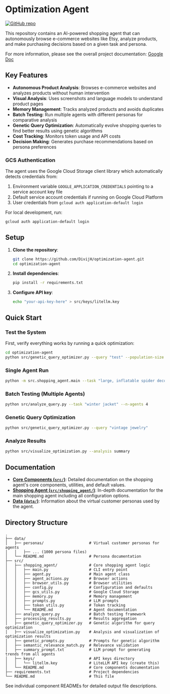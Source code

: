 # Optimization Agent

[![GitHub repo](https://img.shields.io/badge/github-repo-blue?logo=github)](https://github.com/DivijH/optimization-agent)

This repository contains an AI-powered shopping agent that can autonomously browse e-commerce websites like Etsy, analyze products, and make purchasing decisions based on a given task and persona.

For more information, please see the overall project documentation: [Google Doc](https://docs.google.com/document/d/1ORWmq6GQMyoQZR7_b2S9Hs7l2A-e0Ce9f6EKy-pQ69Q/edit?tab=t.0#heading=h.4wbqtehjjc4)

## Key Features

- **Autonomous Product Analysis**: Browses e-commerce websites and analyzes products without human intervention
- **Visual Analysis**: Uses screenshots and language models to understand product pages
- **Memory Management**: Tracks analyzed products and avoids duplicates
- **Batch Testing**: Run multiple agents with different personas for comparative analysis
- **Genetic Query Optimization**: Automatically evolve shopping queries to find better results using genetic algorithms
- **Cost Tracking**: Monitors token usage and API costs
- **Decision Making**: Generates purchase recommendations based on persona preferences

### GCS Authentication

The agent uses the Google Cloud Storage client library which automatically detects credentials from:
1. Environment variable `GOOGLE_APPLICATION_CREDENTIALS` pointing to a service account key file
2. Default service account credentials if running on Google Cloud Platform
3. User credentials from `gcloud auth application-default login`

For local development, run:
```bash
gcloud auth application-default login
```

## Setup

1.  **Clone the repository**:
    ```bash
    git clone https://github.com/DivijH/optimization-agent.git
    cd optimization-agent
    ```

2.  **Install dependencies**:
    ```bash
    pip install -r requirements.txt
    ```

3.  **Configure API key**:
    ```bash
    echo "your-api-key-here" > src/keys/litellm.key
    ```

## Quick Start

### Test the System
First, verify everything works by running a quick optimization:
```bash
cd optimization-agent
python src/genetic_query_optimizer.py --query "test" --population-size 2 --generations 1 --n-agents 1 --max-steps 2
```

### Single Agent Run
```bash
python -m src.shopping_agent.main --task "large, inflatable spider decoration for halloween"
```

### Batch Testing (Multiple Agents)
```bash
python src/analyze_query.py --task "winter jacket" --n-agents 4
```

### Genetic Query Optimization
```bash
python src/genetic_query_optimizer.py --query "vintage jewelry"
```

### Analyze Results
```bash
python src/visualize_optimization.py --analysis summary
```

## Documentation

- **[Core Components (`src/`)](./src/README.md)**: Detailed documentation on the shopping agent's core components, utilities, and default values.
- **[Shopping Agent (`src/shopping_agent/`)](./src/shopping_agent/README.md)**: In-depth documentation for the main shopping agent including all configuration options.
- **[Data (`data/`)](./data/README.md)**: Information about the virtual customer personas used by the agent.

## Directory Structure

```
.
├── data/
│   ├── personas/                    # Virtual customer personas for agents
│   │   ├── ... (1000 persona files)
│   └── README.md                    # Persona documentation
├── src/
│   ├── shopping_agent/              # Core shopping agent logic
│   │   ├── main.py                  # CLI entry point
│   │   ├── agent.py                 # Main agent class
│   │   ├── agent_actions.py         # Browser actions
│   │   ├── browser_utils.py         # Browser utilities
│   │   ├── config.py                # Configuration and defaults
│   │   ├── gcs_utils.py             # Google Cloud Storage
│   │   ├── memory.py                # Memory management
│   │   ├── prompts.py               # LLM prompts
│   │   ├── token_utils.py           # Token tracking
│   │   └── README.md                # Agent documentation
│   ├── analyze_query.py             # Batch testing framework
│   ├── processing_results.py        # Results aggregation
│   ├── genetic_query_optimizer.py   # Genetic algorithm for query optimization
│   ├── visualize_optimization.py    # Analysis and visualization of optimization results
│   ├── genetic_prompts.py           # Prompts for genetic algorithm
│   ├── semantic_relevance_match.py  # Relevance validation
│   ├── summary_prompt.txt           # LLM prompt for generating trends from all agents
│   ├── keys/                        # API keys directory
│   │   └── litellm.key              # LiteLLM API key (create this)
│   └── README.md                    # Core components documentation
├── requirements.txt                 # Project dependencies
└── README.md                        # This file
```


See individual component READMEs for detailed output file descriptions.
